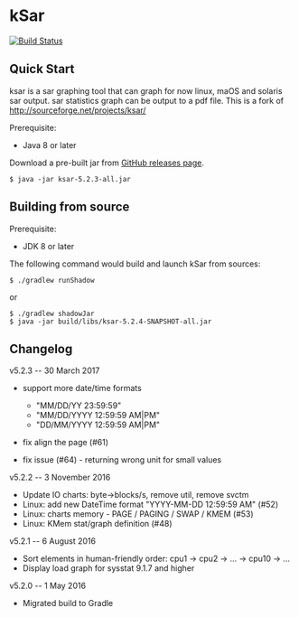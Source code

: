 kSar
====

[![Build Status](https://travis-ci.com/vlsi/ksar.svg?branch=master)](https://app.travis-ci.com/github/vlsi/ksar)

Quick Start
-----------

ksar is a sar graphing tool that can graph for now linux, maOS and solaris sar output. sar statistics graph can be output to a pdf file.
This is a fork of http://sourceforge.net/projects/ksar/

Prerequisite:

- Java 8 or later

Download a pre-built jar from [GitHub releases page](https://github.com/vlsi/ksar/releases).

```
$ java -jar ksar-5.2.3-all.jar
```

Building from source
--------------------

Prerequisite:

- JDK 8 or later

The following command would build and launch kSar from sources:

```
$ ./gradlew runShadow
```

or

```
$ ./gradlew shadowJar
$ java -jar build/libs/ksar-5.2.4-SNAPSHOT-all.jar
```

Changelog
---------

v5.2.3 -- 30 March 2017
* support more date/time formats 
    * "MM/DD/YY 23:59:59"
    * "MM/DD/YYYY 12:59:59 AM|PM"
    * "DD/MM/YYYY 12:59:59 AM|PM"

* fix align the page (#61)
* fix issue (#64) - returning wrong unit for small values


v5.2.2 -- 3 November 2016
* Update IO charts: byte->blocks/s, remove util, remove svctm
* Linux: add new DateTime format "YYYY-MM-DD 12:59:59 AM" (#52)
* Linux: charts memory - PAGE / PAGING / SWAP / KMEM (#53)
* Linux: KMem stat/graph definition (#48)

v5.2.1 -- 6 August 2016
* Sort elements in human-friendly order: cpu1 -> cpu2 -> ... -> cpu10 -> ...
* Display load graph for sysstat 9.1.7 and higher

v5.2.0 -- 1 May 2016
* Migrated build to Gradle
